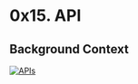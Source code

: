 # 0x15. API


## Background Context


[![APIs](http://img.youtube.com/vi/-2kyU6-j8ZQ&feature/0.jpg)](https://www.youtube.com/watch?v=-2kyU6-j8ZQ&feature=youtu.be)
